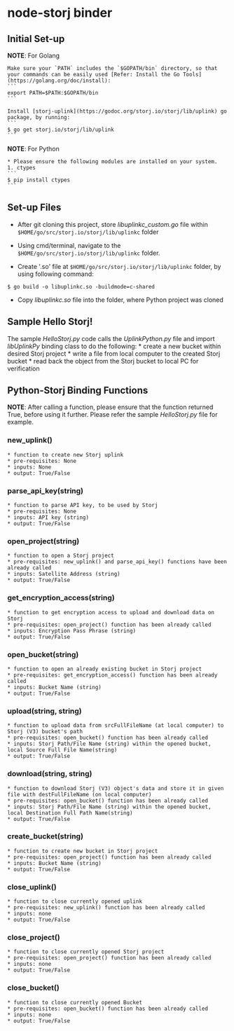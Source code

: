 # node-storj binder

## Initial Set-up

**NOTE**: For Golang

    Make sure your `PATH` includes the `$GOPATH/bin` directory, so that your commands can be easily used [Refer: Install the Go Tools](https://golang.org/doc/install):
    ```
    export PATH=$PATH:$GOPATH/bin
    ```

    Install [storj-uplink](https://godoc.org/storj.io/storj/lib/uplink) go package, by running:
    ```
    $ go get storj.io/storj/lib/uplink
    ```

**NOTE**: For Python 

    * Please ensure the following modules are installed on your system.
	1. ctypes
    ```
    $ pip install ctypes
    ```


## Set-up Files

* After git cloning this project, store *libuplinkc_custom.go* file within ```$HOME/go/src/storj.io/storj/lib/uplinkc``` folder

* Using cmd/terminal, navigate to the ```$HOME/go/src/storj.io/storj/lib/uplinkc``` folder.

* Create '.so' file at  ```$HOME/go/src/storj.io/storj/lib/uplinkc``` folder, by using following command:
```
$ go build -o libuplinkc.so -buildmode=c-shared 
```

* Copy *libuplinkc.so* file into the folder, where Python project was cloned



## Sample Hello Storj!
The sample *HelloStorj.py* code calls the *UplinkPython.py* file and import *libUplinkPy* binding class to do the following:
    * create a new bucket within desired Storj project
    * write a file from local computer to the created Storj bucket
    * read back the object from the Storj bucket to local PC for verification


## Python-Storj Binding Functions

**NOTE**: After calling a function, please ensure that the function returned True, before using it further. Please refer the sample *HelloStorj.py* file for example.

### new_uplink()
    * function to create new Storj uplink
    * pre-requisites: None
    * inputs: None
    * output: True/False

### parse_api_key(string)
    * function to parse API key, to be used by Storj
    * pre-requisites: None
    * inputs: API key (string)
    * output: True/False

### open_project(string)
    * function to open a Storj project
    * pre-requisites: new_uplink() and parse_api_key() functions have been already called
    * inputs: Satellite Address (string)
    * output: True/False

### get_encryption_access(string)
    * function to get encryption access to upload and download data on Storj
    * pre-requisites: open_project() function has been already called
    * inputs: Encryption Pass Phrase (string)
    * output: True/False

### open_bucket(string)
    * function to open an already existing bucket in Storj project
    * pre-requisites: get_encryption_access() function has been already called
    * inputs: Bucket Name (string)
    * output: True/False

### upload(string, string)
    * function to upload data from srcFullFileName (at local computer) to Storj (V3) bucket's path
    * pre-requisites: open_bucket() function has been already called
    * inputs: Storj Path/File Name (string) within the opened bucket, local Source Full File Name(string)
    * output: True/False

### download(string, string)
    * function to download Storj (V3) object's data and store it in given file with destFullFileName (on local computer)
    * pre-requisites: open_bucket() function has been already called
    * inputs: Storj Path/File Name (string) within the opened bucket, local Destination Full Path Name(string)
    * output: True/False

### create_bucket(string)
    * function to create new bucket in Storj project
    * pre-requisites: open_project() function has been already called
    * inputs: Bucket Name (string)
    * output: True/False

### close_uplink()
    * function to close currently opened uplink
    * pre-requisites: new_uplink() function has been already called
    * inputs: none
    * output: True/False

### close_project()
    * function to close currently opened Storj project
    * pre-requisites: open_project() function has been already called
    * inputs: none
    * output: True/False

### close_bucket()
    * function to close currently opened Bucket
    * pre-requisites: open_bucket() function has been already called
    * inputs: none
    * output: True/False
